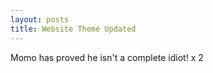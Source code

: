 ```yaml
---
layout: posts
title: Website Theme Updated
---
```

<div class="blurb">
	<p> Momo has proved he isn't a complete idiot! x 2 </p>
</div><!-- /.blurb -->
